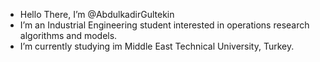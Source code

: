 - Hello There, I’m @AbdulkadirGultekin
- I’m an Industrial Engineering student interested in operations research algorithms and models.
- I’m currently studying im Middle East Technical University, Turkey.

